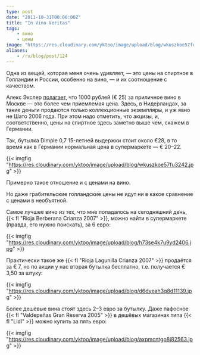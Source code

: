 ```yaml
---
type: post
date: "2011-10-31T00:00:00Z"
title: "In Vino Veritas"
tags:
    - вино
    - цены
image: "https://res.cloudinary.com/yktoo/image/upload/blog/wkuszkoe57fu3242.jpg"
aliases:
    - /ru/blog/post/124
---
```


Одна из вещей, которая меня очень удивляет, — это цены на спиртное в Голландии и России, особенно на вино, — и их соотношение с качеством.

Алекс Экслер [полагает](http://exler.ru/blog/item/10711/), что 1000 рублей (€ 25) за приличное вино в Москве — это более чем приемлемая цена. Здесь, в Нидерландах, за такие деньги продаются только коллекционные экземпляры, и уж явно не Шато 2006 года. При этом надо отметить, что акцизы, и, соответственно, цены на спиртное здесь заметно выше чем, скажем в Германии.

<!--more-->

Так, бутылка Dimple 0,7 15-летней выдержки стоит около €28, в то время как в Германии нормальная цена в супермаркете — € 20­­–22.

{{< imgfig "https://res.cloudinary.com/yktoo/image/upload/blog/wkuszkoe57fu3242.jpg" >}}

Примерно такое отношение и с ценами на вино.

Но даже грабительские голландские цены не идут ни в какое сравнение с ценами в необъятной.

Самое лучшее вино из тех, что мне попадалось на сегодняшний день, {{< fl "Rioja Berberana Crianza 2007" >}}, можно найти в супермаркете (правда, его нужно поискать), за 6 евро:

{{< imgfig "https://res.cloudinary.com/yktoo/image/upload/blog/h73se4k7u9yd2406.jpg" >}}

Практически такое же {{< fl "Rioja Lagunilla Crianza 2007" >}} продаётся за € 7, но по акции у нас вторая бутылка бесплатно, т.е. получается € 3,50 за штуку:

{{< imgfig "https://res.cloudinary.com/yktoo/image/upload/blog/d6dyeah3q8d11139.jpg" >}}

Более дешёвые вина стоят здесь 2–3 евро за бутылку. Даже пафосное {{< fl "Valdepeñas Gran Reserva 2005" >}} в дешёвых магазинах типа {{< fl "Lidl" >}} можно купить за пять евро:

{{< imgfig "https://res.cloudinary.com/yktoo/image/upload/blog/axpmcntgo8j82563.jpg" >}}
